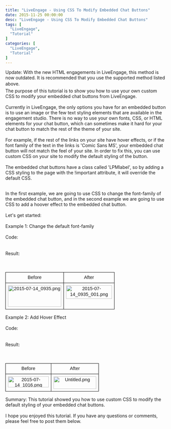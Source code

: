 ```yaml
---
title: "LiveEngage - Using CSS To Modify Embedded Chat Buttons"
date: 2015-11-25 00:00:00
desc: "LiveEngage - Using CSS To Modify Embedded Chat Buttons"
tags: [
  "LiveEngage",
  "Tutorial"
]
categories: [
  "LiveEngage",
  "Tutorial"
]
---
```


Update: With the new HTML engagements in LiveEngage, this method is now outdated. It is recommended that you use the supported method listed above.<span style="background-color: white; color: #666666; font-family: &quot;merriweather&quot; , sans-serif; font-size: 13px; line-height: 24px;"><br /></span>
The purpose of this tutorial is to show you how to use your own custom CSS to modify your embedded chat buttons from LiveEngage.<br />
<br />
Currently in LiveEngage, the only options you have for an embedded button is to use an image or the few text styling elements that are available in the engagement studio. There is no way to use your own fonts, CSS, or HTML elements for your chat button, which can sometimes make it hard for your chat button to match the rest of the theme of your site.<br />
<br />
For example, if the rest of the links on your site have hover effects, or if the font family of the text in the links is 'Comic Sans MS', your embedded chat button will not match the feel of your site. In order to fix this, you can use custom CSS on your site to modify the default styling of the button.<br />
<br />
The embedded chat buttons have a class called 'LPMlabel', so by adding a CSS styling to the page with the !important attribute, it will override the default CSS.<br />
<br />
<div>
In the first example, we are going to use CSS to change the font-family of the embedded chat button, and in the second example we are going to use CSS to add a hoover effect to the embedded chat button.&nbsp;</div>
<div>
<br />
Let's get started:<br />
<br /></div>
<div>
Example 1: Change the default font-family<br />
<br />
Code:<br />
<br />
<script src="https://gist.github.com/scottwestover/0288c9fedac294708d69.js"></script>

<br />
Result:<br />
<span id="docs-internal-guid-355c8c3e-3a11-3461-7a5d-e9189bd9f97b"><br /></span>
<br />
<div dir="ltr" style="margin-left: 0pt;">
<table style="border-collapse: collapse; border: none; width: 624px;"><colgroup><col width="*"></col><col width="*"></col></colgroup><tbody>
<tr style="height: 0px;"><td style="border-bottom: solid #000000 1px; border-left: solid #000000 1px; border-right: solid #000000 1px; border-top: solid #000000 1px; padding: 7px 7px 7px 7px; vertical-align: top;"><div dir="ltr" style="line-height: 1.2; margin-bottom: 0pt; margin-top: 0pt; text-align: center;">
<span style="font-family: &quot;arial&quot;; font-size: 14.6667px; vertical-align: baseline; white-space: pre-wrap;">Before</span></div>
</td><td style="border-bottom: solid #000000 1px; border-left: solid #000000 1px; border-right: solid #000000 1px; border-top: solid #000000 1px; padding: 7px 7px 7px 7px; vertical-align: top;"><div dir="ltr" style="line-height: 1.2; margin-bottom: 0pt; margin-top: 0pt; text-align: center;">
<span style="font-family: &quot;arial&quot;; font-size: 14.6667px; vertical-align: baseline; white-space: pre-wrap;">After</span></div>
</td></tr>
<tr style="height: 0px;"><td style="border-bottom: solid #000000 1px; border-left: solid #000000 1px; border-right: solid #000000 1px; border-top: solid #000000 1px; padding: 7px 7px 7px 7px; vertical-align: top;"><div dir="ltr" style="line-height: 1.2; margin-bottom: 0pt; margin-top: 0pt; text-align: center;">
<span style="font-family: &quot;arial&quot;; font-size: 14.6667px; vertical-align: baseline; white-space: pre-wrap;"><img alt="2015-07-14_0935.png" height="67px;" src="https://lh5.googleusercontent.com/Dxuqs-2Prsczvudd-O7K4CyKLfCiQpdRv_T1jshnhBFK3ZQNxpGTkDSqbevMgBnQB0xeDWODt91KpHpFU3lSch8mbGwS81Oh1twZjrOODa_8uECZaBWXlAlxZQTbO67bOFSimD4" style="-webkit-transform: rotate(0.00rad); border: none; transform: rotate(0.00rad);" width="166px;" /></span></div>
</td><td style="border-bottom: solid #000000 1px; border-left: solid #000000 1px; border-right: solid #000000 1px; border-top: solid #000000 1px; padding: 7px 7px 7px 7px; vertical-align: top;"><div dir="ltr" style="line-height: 1.2; margin-bottom: 0pt; margin-top: 0pt; text-align: center;">
<span style="font-family: &quot;arial&quot;; font-size: 14.6667px; vertical-align: baseline; white-space: pre-wrap;"><img alt="2015-07-14_0935_001.png" height="42px;" src="https://lh4.googleusercontent.com/GUR4LPxUJmjqn1aUsA8K3OvTAyyZz0aSCnSULfBr4D9S3UFJdjqNSBvlMWQHgWoLpLDNAwQlWdwi0c4yPy4nI60nfOK7FFsIdxJmDtpBlniV7CU-w06D5Xypf6kOGbFPHDdXl14" style="-webkit-transform: rotate(0.00rad); border: none; transform: rotate(0.00rad);" width="143px;" /></span></div>
</td></tr>
</tbody></table>
</div>
<span id="docs-internal-guid-355c8c3e-3a11-3461-7a5d-e9189bd9f97b">
</span>
Example 2: Add Hover Effect<br />
<br />
Code:<br />
<br />
<script src="https://gist.github.com/scottwestover/2bd699bd595b047ce0a5.js"></script>

<br />
Result:<br />
<span id="docs-internal-guid-355c8c3e-3a10-037e-ffaa-677cb1a59e7a"><br /></span>
<br />
<div dir="ltr" style="margin-left: 0pt;">
<table style="border-collapse: collapse; border: none; width: 624px;"><colgroup><col width="*"></col><col width="*"></col></colgroup><tbody>
<tr style="height: 0px;"><td style="border-bottom: solid #000000 1px; border-left: solid #000000 1px; border-right: solid #000000 1px; border-top: solid #000000 1px; padding: 7px 7px 7px 7px; vertical-align: top;"><div dir="ltr" style="line-height: 1.2; margin-bottom: 0pt; margin-top: 0pt; text-align: center;">
<span style="font-family: &quot;arial&quot;; font-size: 14.6667px; vertical-align: baseline; white-space: pre-wrap;">Before</span></div>
</td><td style="border-bottom: solid #000000 1px; border-left: solid #000000 1px; border-right: solid #000000 1px; border-top: solid #000000 1px; padding: 7px 7px 7px 7px; vertical-align: top;"><div dir="ltr" style="line-height: 1.2; margin-bottom: 0pt; margin-top: 0pt; text-align: center;">
<span style="font-family: &quot;arial&quot;; font-size: 14.6667px; vertical-align: baseline; white-space: pre-wrap;">After</span></div>
</td></tr>
<tr style="height: 0px;"><td style="border-bottom: solid #000000 1px; border-left: solid #000000 1px; border-right: solid #000000 1px; border-top: solid #000000 1px; padding: 7px 7px 7px 7px; vertical-align: top;"><div dir="ltr" style="line-height: 1.2; margin-bottom: 0pt; margin-top: 0pt; text-align: center;">
<span style="font-family: &quot;arial&quot;; font-size: 14.6667px; vertical-align: baseline; white-space: pre-wrap;"><img alt="2015-07-14_1016.png" height="34px;" src="https://lh3.googleusercontent.com/IhB8GbNQym26V2fGc8L6HDYQ2-TfVvLlN6p6mrL9SB-9SFkv4qsUcMdCefJGy1KwiqA-45_MwsgAaMynPgvEJujMGiFi6N1Ncex97mhkJ1XOB_3f2uxM_PXQSC1TcVxNMCv98dY" style="-webkit-transform: rotate(0.00rad); border: none; transform: rotate(0.00rad);" width="127px;" /></span></div>
</td><td style="border-bottom: solid #000000 1px; border-left: solid #000000 1px; border-right: solid #000000 1px; border-top: solid #000000 1px; padding: 7px 7px 7px 7px; vertical-align: top;"><div dir="ltr" style="line-height: 1.2; margin-bottom: 0pt; margin-top: 0pt; text-align: center;">
<span style="font-family: &quot;arial&quot;; font-size: 14.6667px; vertical-align: baseline; white-space: pre-wrap;"><img alt="Untitled.png" height="39px;" src="https://lh4.googleusercontent.com/yc3hQV_WZNgfBLnE4miRBkpJ4Fsu20AbtREgL3kE4JpeDASVQmethbhQrfMaqifK8_27X8fiwnGXAnG8dzyXwNtY_JCED-yPzaOnmHUkj-vS22C5_sronzdg9FYId3_WAcbQcEM" style="-webkit-transform: rotate(0.00rad); border: none; transform: rotate(0.00rad);" width="133px;" /></span></div>
</td></tr>
</tbody></table>
</div>
<span id="docs-internal-guid-355c8c3e-3a10-037e-ffaa-677cb1a59e7a">
</span>
Summary: This tutorial showed you how to use custom CSS to modify the default styling of your embedded chat buttons.</div>
<div>
<br /></div>
<div>
I hope you enjoyed this tutorial. If you have any questions or comments, please feel free to post them below.</div>
